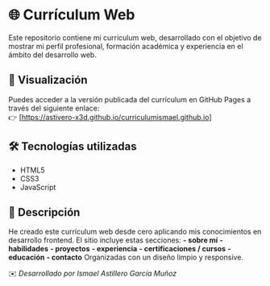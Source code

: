 # 🌐 Currículum Web

Este repositorio contiene mi currículum web, desarrollado con el objetivo de mostrar mi perfil profesional, formación académica y experiencia en el ámbito del desarrollo web.

## 🚀 Visualización
Puedes acceder a la versión publicada del currículum en GitHub Pages a través del siguiente enlace:  
👉 [https://astivero-x3d.github.io/curriculumismael.github.io]

## 🛠️ Tecnologías utilizadas
- HTML5  
- CSS3  
- JavaScript

## 📄 Descripción
He creado este currículum web desde cero aplicando mis conocimientos en desarrollo frontend. 
El sitio incluye estas secciones:
**- sobre mí** 
**- habilidades** 
**- proyectos**
**- experiencia** 
**- certificaciones / cursos**
**- educación** 
**- contacto** 
Organizadas con un diseño limpio y responsive.  

✉️ *Desarrollado por Ismael Astillero García Muñoz*
